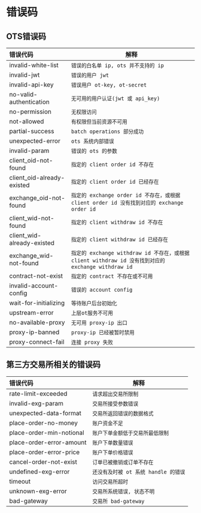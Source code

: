 
# 错误码

## OTS错误码

|错误代码|解释|
|:---|---|
|invalid-white-list|`错误的白名单 ip, ots 并不支持的 ip`|
|invalid-jwt|  `错误的用户 jwt`|
|invalid-api-key|  `错误用户 ot-key, ot-secret`|
|no-valid-authentication|  `无可用的用户认证(jwt 或 api_key)`|
|no-permission | `无权限访问`|
|not-allowed | `有权限但当前资源不可用`|
|partial-success | `batch operations 部分成功`|
|unexpected-error  |`ots 系统内部错误`|
|invalid-param | `错误的 ots 的参数`|
|client_oid-not-found | `指定的 client order id 不存在`|
|client_oid-already-existed | `指定的 client order id 已经存在`|
|exchange_oid-not-found|  `指定的 exchange order id 不存在，或根据 client order id 没有找到对应的 exchange order id`|
|client_wid-not-found|  `指定的 client withdraw id 不存在`|
|client_wid-already-existed|  `指定的 client withdraw id 已经存在`|
|exchange_wid-not-found|  `指定的 exchange withdraw id 不存在，或根据 client withdraw id 没有找到对应的 exchange withdraw id`|
|contract-not-exist|  `指定的 contract 不存在或不可用`|
|invalid-account-config|  `错误的 account config`|
|wait-for-initializing | `等待账户后台初始化`|
|upstream-error|  `上层ot服务不可用`|
|no-available-proxy|  `无可用 proxy-ip 出口`|
|proxy-ip-banned|  `proxy-ip 已经被暂时禁用`|
|proxy-connect-fail | `连接 proxy 失败`|

## 第三方交易所相关的错误码

|错误代码|解释|
|:---|---|
|rate-limit-exceeded|  `请求超出交易所限制`|
|invalid-exg-param|  `交易所接受参数错误`|
|unexpected-data-format | `交易所返回错误的数据格式`|
|place-order-no-money| `账户资金不足`|
|place-order-min-notional | `账户下单金额低于交易所最低限制`|
|place-order-error-amount | `账户下单数量错误`|
|place-order-error-price | `账户下单价格错误`|
|cancel-order-not-exist | `订单已被撤销或订单不存在`|
|undefined-exg-error | `还没有及时被 ot 系统 handle 的错误`|
|timeout | `访问交易所超时`|
|unknown-exg-error| `交易所系统错误, 状态不明`|
|bad-gateway|  `交易所 bad-gateway`|


